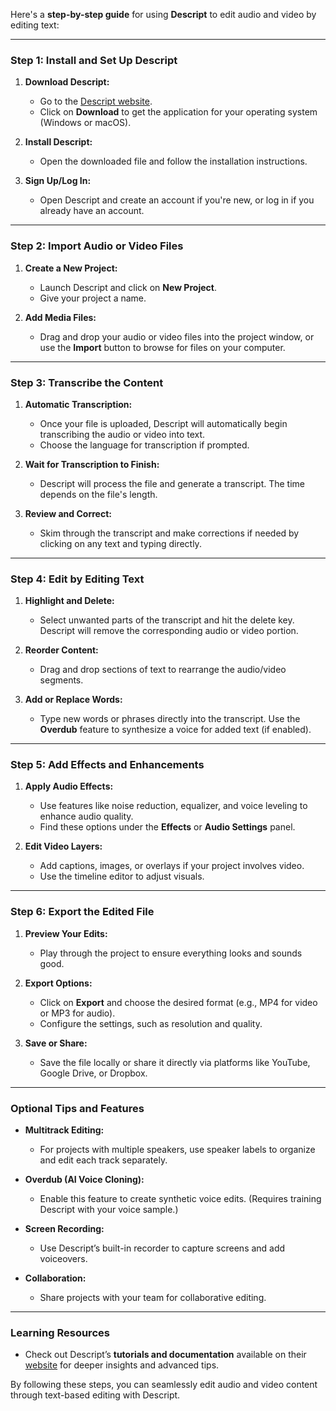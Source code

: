 Here's a **step-by-step guide** for using **Descript** to edit audio and video by editing text:

---

### **Step 1: Install and Set Up Descript**
1. **Download Descript:**
   - Go to the [Descript website](https://www.descript.com).
   - Click on **Download** to get the application for your operating system (Windows or macOS).

2. **Install Descript:**
   - Open the downloaded file and follow the installation instructions.

3. **Sign Up/Log In:**
   - Open Descript and create an account if you're new, or log in if you already have an account.

---

### **Step 2: Import Audio or Video Files**
1. **Create a New Project:**
   - Launch Descript and click on **New Project**.
   - Give your project a name.

2. **Add Media Files:**
   - Drag and drop your audio or video files into the project window, or use the **Import** button to browse for files on your computer.

---

### **Step 3: Transcribe the Content**
1. **Automatic Transcription:**
   - Once your file is uploaded, Descript will automatically begin transcribing the audio or video into text.
   - Choose the language for transcription if prompted.

2. **Wait for Transcription to Finish:**
   - Descript will process the file and generate a transcript. The time depends on the file's length.

3. **Review and Correct:**
   - Skim through the transcript and make corrections if needed by clicking on any text and typing directly.

---

### **Step 4: Edit by Editing Text**
1. **Highlight and Delete:**
   - Select unwanted parts of the transcript and hit the delete key. Descript will remove the corresponding audio or video portion.

2. **Reorder Content:**
   - Drag and drop sections of text to rearrange the audio/video segments.

3. **Add or Replace Words:**
   - Type new words or phrases directly into the transcript. Use the **Overdub** feature to synthesize a voice for added text (if enabled).

---

### **Step 5: Add Effects and Enhancements**
1. **Apply Audio Effects:**
   - Use features like noise reduction, equalizer, and voice leveling to enhance audio quality.
   - Find these options under the **Effects** or **Audio Settings** panel.

2. **Edit Video Layers:**
   - Add captions, images, or overlays if your project involves video.
   - Use the timeline editor to adjust visuals.

---

### **Step 6: Export the Edited File**
1. **Preview Your Edits:**
   - Play through the project to ensure everything looks and sounds good.

2. **Export Options:**
   - Click on **Export** and choose the desired format (e.g., MP4 for video or MP3 for audio).
   - Configure the settings, such as resolution and quality.

3. **Save or Share:**
   - Save the file locally or share it directly via platforms like YouTube, Google Drive, or Dropbox.

---

### **Optional Tips and Features**
- **Multitrack Editing:** 
   - For projects with multiple speakers, use speaker labels to organize and edit each track separately.

- **Overdub (AI Voice Cloning):**
   - Enable this feature to create synthetic voice edits. (Requires training Descript with your voice sample.)

- **Screen Recording:**
   - Use Descript’s built-in recorder to capture screens and add voiceovers.

- **Collaboration:**
   - Share projects with your team for collaborative editing.

---

### **Learning Resources**
- Check out Descript’s **tutorials and documentation** available on their [website](https://www.descript.com/resources) for deeper insights and advanced tips.

By following these steps, you can seamlessly edit audio and video content through text-based editing with Descript.
